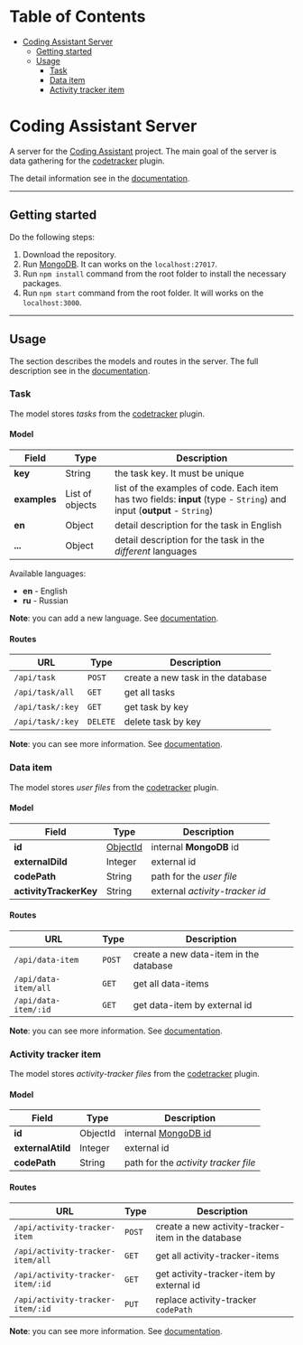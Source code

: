 # Table of Contents

- [Coding Assistant Server](#coding-assistant-server)
  - [Getting started](#getting-started)
  - [Usage](#usage)
    - [Task](#task)    
    - [Data item](#data-item)    
    - [Activity tracker item](#activity-tracker-item)    


# Coding Assistant Server

A server for the [Coding Assistant](https://github.com/JetBrains-Research/codetracker-data) project. The main goal of 
the server is data gathering for the [codetracker](https://github.com/JetBrains-Research/codetracker) plugin.

The detail information see in the [documentation](https://github.com/nbirillo/coding-assistant-server/wiki).

---

## Getting started

Do the following steps:

1. Download the repository.
2. Run [MongoDB](https://www.mongodb.com/). It can works on the `localhost:27017`.
3. Run `npm install` command from the root folder to install the necessary packages.
4. Run `npm start` command from the root folder. It will works on the `localhost:3000`.

---

## Usage

The section describes the models and routes in the server. The full description see in the [documentation](https://github.com/nbirillo/coding-assistant-server/wiki/API). 

### Task

The model stores _tasks_ from the [codetracker](https://github.com/JetBrains-Research/codetracker) plugin.

#### Model

Field | Type | Description
---   | --- | ---
**key**      |  String          | the task key. It must be unique
**examples** |  List of objects | list of the examples of code. Each item has two fields: **input** (type - `String`) and input (**output** - `String`) 
**en**       |  Object          | detail description for the task in English
**...**      |  Object          | detail description for the task in the _different_ languages

Available languages:

- **en** - English
- **ru** - Russian

**Note**: you can add a new language. See [documentation](https://github.com/nbirillo/coding-assistant-server/wiki/API:-Task#add-new-language).

#### Routes

URL | Type | Description
---   | --- | --- 
`/api/task`     | `POST`    | create a new task in the database
`/api/task/all` | `GET`     | get all tasks
`/api/task/:key`| `GET`     | get task by key
`/api/task/:key`| `DELETE`  | delete task by key

**Note**: you can see more information. See [documentation](https://github.com/nbirillo/coding-assistant-server/wiki/API:-Task#routes).


### Data item

The model stores _user files_ from the [codetracker](https://github.com/JetBrains-Research/codetracker) plugin.

#### Model

Field | Type | Description
---   | --- | ---
**id** |  [ObjectId](https://docs.mongodb.com/manual/reference/method/ObjectId/)  |  internal **MongoDB** id
**externalDiId** |  Integer | external id
**codePath** |  String | path for the _user file_
**activityTrackerKey** |  String | external _activity-tracker id_

#### Routes

URL | Type | Description
---   | --- | --- 
`/api/data-item`    | `POST` | create a new data-item in the database
`/api/data-item/all`| `GET`  | get all data-items
`/api/data-item/:id`| `GET`  | get data-item by external id

**Note**: you can see more information. See [documentation](https://github.com/nbirillo/coding-assistant-server/wiki/API:-Data-item#routes).


### Activity tracker item

The model stores _activity-tracker files_ from the [codetracker](https://github.com/JetBrains-Research/codetracker) plugin.

#### Model

Field | Type | Description
---   | --- | ---
**id** |  ObjectId  |  internal [MongoDB id](https://docs.mongodb.com/manual/reference/method/ObjectId/)
**externalAtiId** |  Integer | external id
**codePath** |  String | path for the _activity tracker file_

#### Routes

URL | Type | Description
---   | --- | --- 
`/api/activity-tracker-item`    | `POST` | create a new activity-tracker-item in the database
`/api/activity-tracker-item/all`| `GET`  | get all activity-tracker-items
`/api/activity-tracker-item/:id`| `GET`  | get activity-tracker-item by external id
`/api/activity-tracker-item/:id`| `PUT`  | replace activity-tracker `codePath`

**Note**: you can see more information. See [documentation](https://github.com/nbirillo/coding-assistant-server/wiki/API:-Activity-tracker-item#routes).
